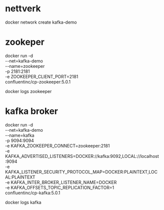 # nettverk
docker network create kafka-demo

# zookeper
docker run -d \
  --net=kafka-demo \
  --name=zookeeper \
  -p 2181:2181 \
  -e ZOOKEEPER_CLIENT_PORT=2181 \
  confluentinc/cp-zookeeper:5.0.1

docker logs zookeeper

# kafka broker
docker run -d \
  --net=kafka-demo \
  --name=kafka \
  -p 9094:9094 \
  -e KAFKA_ZOOKEEPER_CONNECT=zookeeper:2181 \
  -e KAFKA_ADVERTISED_LISTENERS=DOCKER://kafka:9092,LOCAL://localhost:9094  \
  -e KAFKA_LISTENER_SECURITY_PROTOCOL_MAP=DOCKER:PLAINTEXT,LOCAL:PLAINTEXT \
  -e KAFKA_INTER_BROKER_LISTENER_NAME=DOCKER \
  -e KAFKA_OFFSETS_TOPIC_REPLICATION_FACTOR=1 \
  confluentinc/cp-kafka:5.0.1

docker logs kafka
